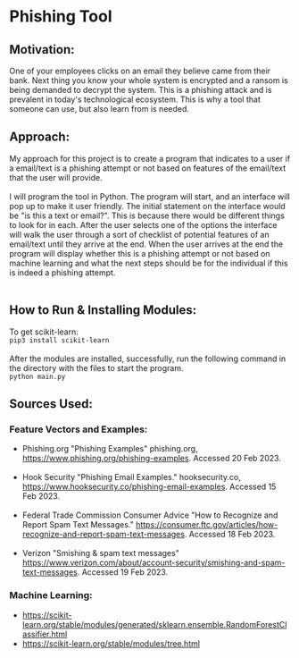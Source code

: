 # Phishing Tool



## Motivation:
One of your employees clicks on an email they believe came from their bank. Next thing you know your whole system is encrypted and a ransom is being demanded to decrypt the system. This is a phishing attack and is prevalent in today's technological ecosystem. This is why a tool that someone can use, but also learn from is needed.

## Approach:
My approach for this project is to create a program that indicates to a user if a email/text is a phishing attempt or not based on features of the email/text that the user will provide.<br><br>
I will program the tool in Python. The program will start, and an interface will pop up to make it user friendly. The initial statement on the interface would be "is this a text or email?". This is because there would be different things to look for in each. After the user selects one of the options the interface will walk the user through a sort of checklist of potential features of an email/text until they arrive at the end. When the user arrives at the end the program will display whether this is a phishing attempt or not based on machine learning and what the next steps should be for the individual if this is indeed a phishing attempt.<br><br>

## How to Run & Installing Modules:

To get scikit-learn:<br>
`pip3 install scikit-learn`<br><br>
After the modules are installed, successfully, run the following command in the directory with the files to start the program.<br>
`python main.py`

## Sources Used:
### Feature Vectors and Examples:
 - Phishing.org "Phishing Examples" phishing.org, https://www.phishing.org/phishing-examples. Accessed 20 Feb 2023.
<br><br>
 - Hook Security "Phishing Email Examples." hooksecurity.co, https://www.hooksecurity.co/phishing-email-examples. Accessed 15 Feb 2023.
<br><br>
 - Federal Trade Commission Consumer Advice "How to Recognize and Report Spam Text Messages." https://consumer.ftc.gov/articles/how-recognize-and-report-spam-text-messages. Accessed 18 Feb 2023.
<br><br>
 - Verizon "Smishing \& spam text messages" https://www.verizon.com/about/account-security/smishing-and-spam-text-messages. Accessed 19 Feb 2023.
### Machine Learning:
 - https://scikit-learn.org/stable/modules/generated/sklearn.ensemble.RandomForestClassifier.html
 - https://scikit-learn.org/stable/modules/tree.html


